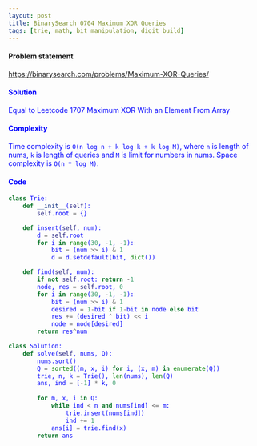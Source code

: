 ```yaml
---
layout: post
title: BinarySearch 0704 Maximum XOR Queries
tags: [trie, math, bit manipulation, digit build]
---
```


#### Problem statement

<a href="https://binarysearch.com/problems/Maximum-XOR-Queries/"> <font color = blue>https://binarysearch.com/problems/Maximum-XOR-Queries/

#### Solution
Equal to Leetcode 1707 Maximum XOR With an Element From Array

#### Complexity
Time complexity is `O(n log n + k log k + k log M)`, where `n` is length of nums, `k` is length of queries and `M` is limit for numbers in nums. Space complexity is `O(n * log M)`.

#### Code
```python
class Trie:
    def __init__(self):
        self.root = {}

    def insert(self, num):
        d = self.root
        for i in range(30, -1, -1):
            bit = (num >> i) & 1
            d = d.setdefault(bit, dict())

    def find(self, num):
        if not self.root: return -1
        node, res = self.root, 0
        for i in range(30, -1, -1):
            bit = (num >> i) & 1
            desired = 1-bit if 1-bit in node else bit
            res += (desired ^ bit) << i
            node = node[desired]
        return res^num

class Solution:
    def solve(self, nums, Q):
        nums.sort()
        Q = sorted((m, x, i) for i, (x, m) in enumerate(Q))
        trie, n, k = Trie(), len(nums), len(Q)
        ans, ind = [-1] * k, 0
        
        for m, x, i in Q:
            while ind < n and nums[ind] <= m:
                trie.insert(nums[ind])
                ind += 1
            ans[i] = trie.find(x)
        return ans
```
